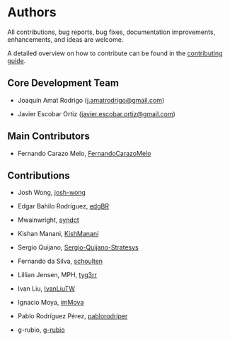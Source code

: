 # Authors

All contributions, bug reports, bug fixes, documentation improvements, enhancements, and ideas are welcome.

A detailed overview on how to contribute can be found in the [contributing guide](https://github.com/skforecast/skforecast/blob/master/CONTRIBUTING.md).

## Core Development Team

+ Joaquín Amat Rodrigo (j.amatrodrigo@gmail.com)

+ Javier Escobar Ortiz (javier.escobar.ortiz@gmail.com)


## Main Contributors

+ Fernando Carazo Melo, [FernandoCarazoMelo](https://github.com/fernando-carazo)


## Contributions

+ Josh Wong, [josh-wong](https://github.com/josh-wong)

+ Edgar Bahilo Rodríguez, [edgBR](https://github.com/edgBR)

+ Mwainwright, [syndct](https://github.com/syndct)

+ Kishan Manani, [KishManani](https://github.com/KishManani)

+ Sergio Quijano, [Sergio-Quijano-Stratesys](https://github.com/Sergio-Quijano-Stratesys)

+ Fernando da Silva, [schoulten](https://github.com/schoulten)

+ Lillian Jensen, MPH, [tyg3rr](https://github.com/tyg3rr)

+ Ivan Liu, [IvanLiuTW](https://github.com/IvanLiuTW)

+ Ignacio Moya, [imMoya](https://github.com/imMoya)

+ Pablo Rodríguez Pérez, [pablorodriper](https://github.com/pablorodriper)

+ g-rubio, [g-rubio](https://github.com/g-rubio)
